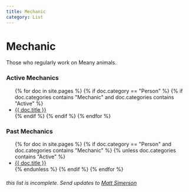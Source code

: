 ```yaml
---
title: Mechanic
category: List
---
```

# Mechanic

Those who regularly work on Meany animals.

### Active Mechanics
<ul>
  {% for doc in site.pages %}
    {% if doc.category == "Person" %}
      {% if doc.categories contains "Mechanic" and doc.categories contains "Active" %}
  <li><a href="{{ doc.url }}">{{ doc.title }}</a></li>
      {% endif %}
    {% endif %}
  {% endfor %}
</ul>

### Past Mechanics
<ul>
  {% for doc in site.pages %}
    {% if doc.category == "Person" and doc.categories contains "Mechanic" %}
      {% unless doc.categories contains "Active" %}
  <li><a href="{{ doc.url }}">{{ doc.title }}</a></li>
      {% endunless %}
    {% endif %}
  {% endfor %}
</ul>

###### this list is incomplete. Send updates to [Matt Simerson](Matt-Simerson)